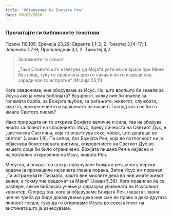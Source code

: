 ```yaml
---
title: 'Објавување На Божјата Реч'
date: 08/08/2020
---
```


### Прочитајте ги библиските текстови
Псалм 119,105; Еремија 23,29; Евреите 1,1-3; 2. Тимотеј 3,14-17; 1. Јованово 1,7-9; Проповедник 3,1; 2. Тимотеј 4,2.

> <p>Запомнете го стихот</p>
> „Tака Словото што излегува од Мојата уста не се враќа при Мене без плод, туку го прави она што го сакав и ќе го изврши она заради кое го испратив“ (Исаија 55,11).

Кога сведочиме, ние зборуваме за Исус. Но, што воопшто би знаеле за Исуса ако ја нема Библијата? Всушност, колку ние би знаеле за големата борба, за Божјата љубов, за раѓањето, животот, службата, смртта, воскресението и враќањето на нашиот Господ кога не би го имале Светото писмо?

Иако природата ни го открива Божјето величие и сила, таа не зборува ништо за планот на спасението. Исус, преку личноста на Светиот Дух, е „вистинска Светлина, која го осветлува секој човек, што доаѓаше во светов“ (Јован 1,9). Па сепак, без Божјата Реч, која во потполност ни ја објаснува божествената вистина, откровението на Светиот Дух во нашето срце би било ограничено. Божјата пишана Реч е најјасно и најпотполно откровение на Исус, живата Реч.

Меѓутоа, и покрај тоа што ја проучувале Божјата реч, многу верски водачи ја промашиле нејзината главна порака. Затоа Исус им порачал: „Ги истражувате Писмата, зашто вие мислите дека во нив имате живот вечен; а токму тие сведочат за Мене“ (Јован 5,39). Кога правилно ќе се разбере, секое библиско учење ја одразува убавината на Исусовиот карактер. Според тоа, кога ја објавуваме Божјата Реч, нашата главна цел не треба да биде докажување дека ние сме во право а дека другата личност греши, туку да го откриваме Исуса во секој аспект на вистината што ја изнесуваме.